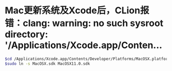 # Mac更新系统及Xcode后，CLion报错：clang: warning: no such sysroot directory: '/Applications/Xcode.app/Conten...

```bash
$cd /Applications/Xcode.app/Contents/Developer/Platforms/MacOSX.platform/Developer/SDKs
$sudo ln -s MacOSX.sdk MacOSX11.0.sdk
```